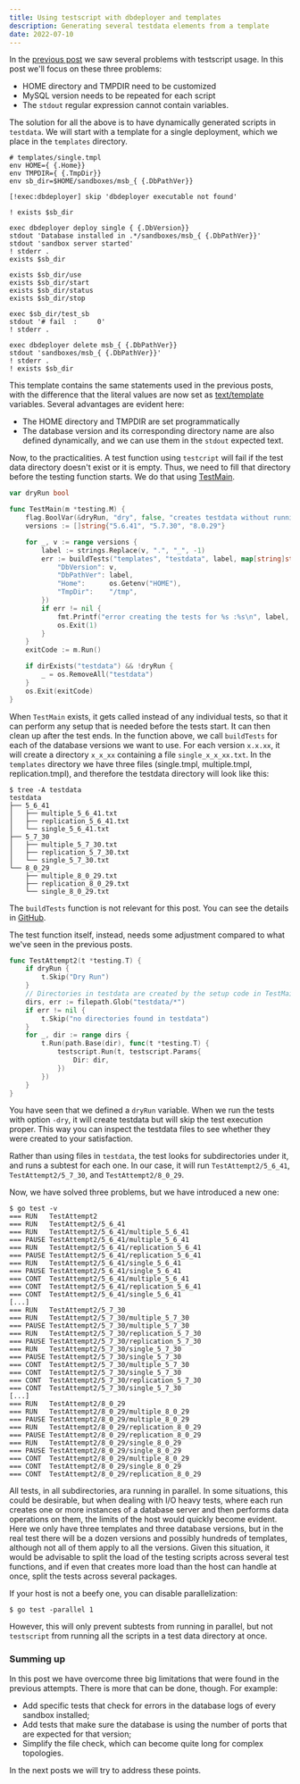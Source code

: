 ```yaml
---
title: Using testscript with dbdeployer and templates
description: Generating several testdata elements from a template
date: 2022-07-10
---
```


In the [previous post](https://datacharmer.github.io/testscript-intro/) we saw several problems with 
testscript usage. In this post we'll focus on these three problems:

* HOME directory and TMPDIR need to be customized
* MySQL version needs to be repeated for each script
* The `stdout` regular expression cannot contain variables.

The solution for all the above is to have dynamically generated scripts in `testdata`. We will start with a template for
a single deployment, which we place in the `templates` directory.

```
# templates/single.tmpl
env HOME={ {.Home}}
env TMPDIR={ {.TmpDir}}
env sb_dir=$HOME/sandboxes/msb_{ {.DbPathVer}}

[!exec:dbdeployer] skip 'dbdeployer executable not found'

! exists $sb_dir

exec dbdeployer deploy single { {.DbVersion}}
stdout 'Database installed in .*/sandboxes/msb_{ {.DbPathVer}}'
stdout 'sandbox server started'
! stderr .
exists $sb_dir

exists $sb_dir/use
exists $sb_dir/start
exists $sb_dir/status
exists $sb_dir/stop

exec $sb_dir/test_sb
stdout '# fail  :     0'
! stderr .

exec dbdeployer delete msb_{ {.DbPathVer}}
stdout 'sandboxes/msb_{ {.DbPathVer}}'
! stderr .
! exists $sb_dir
```

This template contains the same statements used in the previous posts, with the difference that the literal values are now
set as [text/template](https://pkg.go.dev/text/template) variables. Several advantages are evident here:

* The HOME directory and TMPDIR are set programmatically
* The database version and its corresponding directory name are also defined dynamically, and we can use them in the `stdout` expected text.

Now, to the practicalities. A test function using `testcript` will fail if the test data directory doesn't exist or it is empty.
Thus, we need to fill that directory before the testing function starts. We do that using [TestMain](https://pkg.go.dev/testing#hdr-Main).

```go
var dryRun bool

func TestMain(m *testing.M) {
	flag.BoolVar(&dryRun, "dry", false, "creates testdata without running tests")
	versions := []string{"5.6.41", "5.7.30", "8.0.29"}

	for _, v := range versions {
		label := strings.Replace(v, ".", "_", -1)
		err := buildTests("templates", "testdata", label, map[string]string{
			"DbVersion": v,
			"DbPathVer": label,
			"Home":      os.Getenv("HOME"),
			"TmpDir":    "/tmp",
		})
		if err != nil {
			fmt.Printf("error creating the tests for %s :%s\n", label, err)
			os.Exit(1)
		}
	}
	exitCode := m.Run()

	if dirExists("testdata") && !dryRun {
		_ = os.RemoveAll("testdata")
	}
	os.Exit(exitCode)
}
```

When `TestMain` exists, it gets called instead of any individual tests, so that it can perform any setup that is needed
before the tests start. It can then clean up after the test ends.
In the function above, we call `buildTests` for each of the database versions we want to use. For each version `x.x.xx`,
it will create a directory `x_x_xx` containing a file `single_x_x_xx.txt`. In the `templates` directory we have three
files (single.tmpl, multiple.tmpl, replication.tmpl), and therefore the testdata directory will look like this:

```
$ tree -A testdata
testdata
├── 5_6_41
│   ├── multiple_5_6_41.txt
│   ├── replication_5_6_41.txt
│   └── single_5_6_41.txt
├── 5_7_30
│   ├── multiple_5_7_30.txt
│   ├── replication_5_7_30.txt
│   └── single_5_7_30.txt
└── 8_0_29
    ├── multiple_8_0_29.txt
    ├── replication_8_0_29.txt
    └── single_8_0_29.txt
```

The `buildTests` function is not relevant for this post. You can see the details in [GitHub](https://github.com/datacharmer/testscript-explore/blob/main/attempt2/attempt2_test.go).

The test function itself, instead, needs some adjustment compared to what we've seen in the previous posts.

```go
func TestAttempt2(t *testing.T) {
	if dryRun {
		t.Skip("Dry Run")
	}
	// Directories in testdata are created by the setup code in TestMain
	dirs, err := filepath.Glob("testdata/*")
	if err != nil {
		t.Skip("no directories found in testdata")
	}
	for _, dir := range dirs {
		t.Run(path.Base(dir), func(t *testing.T) {
			testscript.Run(t, testscript.Params{
				Dir: dir,
			})
		})
	}
}
```

You have seen that we defined a `dryRun` variable. When we run the tests with option `-dry`, it will create testdata but
will skip the test execution proper. This way you can inspect the testdata files to see whether they were created to your 
satisfaction.

Rather than using files in `testdata`, the test looks for subdirectories under it, and runs a subtest for each one. In
our case, it will run `TestAttempt2/5_6_41`, `TestAttempt2/5_7_30`, and `TestAttempt2/8_0_29`.

Now, we have solved three problems, but we have introduced a new one:

```
$ go test -v
=== RUN   TestAttempt2
=== RUN   TestAttempt2/5_6_41
=== RUN   TestAttempt2/5_6_41/multiple_5_6_41
=== PAUSE TestAttempt2/5_6_41/multiple_5_6_41
=== RUN   TestAttempt2/5_6_41/replication_5_6_41
=== PAUSE TestAttempt2/5_6_41/replication_5_6_41
=== RUN   TestAttempt2/5_6_41/single_5_6_41
=== PAUSE TestAttempt2/5_6_41/single_5_6_41
=== CONT  TestAttempt2/5_6_41/multiple_5_6_41
=== CONT  TestAttempt2/5_6_41/replication_5_6_41
=== CONT  TestAttempt2/5_6_41/single_5_6_41
[...]
=== RUN   TestAttempt2/5_7_30
=== RUN   TestAttempt2/5_7_30/multiple_5_7_30
=== PAUSE TestAttempt2/5_7_30/multiple_5_7_30
=== RUN   TestAttempt2/5_7_30/replication_5_7_30
=== PAUSE TestAttempt2/5_7_30/replication_5_7_30
=== RUN   TestAttempt2/5_7_30/single_5_7_30
=== PAUSE TestAttempt2/5_7_30/single_5_7_30
=== CONT  TestAttempt2/5_7_30/multiple_5_7_30
=== CONT  TestAttempt2/5_7_30/single_5_7_30
=== CONT  TestAttempt2/5_7_30/replication_5_7_30
=== CONT  TestAttempt2/5_7_30/single_5_7_30
[...]
=== RUN   TestAttempt2/8_0_29
=== RUN   TestAttempt2/8_0_29/multiple_8_0_29
=== PAUSE TestAttempt2/8_0_29/multiple_8_0_29
=== RUN   TestAttempt2/8_0_29/replication_8_0_29
=== PAUSE TestAttempt2/8_0_29/replication_8_0_29
=== RUN   TestAttempt2/8_0_29/single_8_0_29
=== PAUSE TestAttempt2/8_0_29/single_8_0_29
=== CONT  TestAttempt2/8_0_29/multiple_8_0_29
=== CONT  TestAttempt2/8_0_29/single_8_0_29
=== CONT  TestAttempt2/8_0_29/replication_8_0_29
```

All tests, in all subdirectories, ara running in parallel. In some situations, this could be desirable, but when dealing
with I/O heavy tests, where each run creates one or more instances of a database server and then performs data operations
on them, the limits of the host would quickly become evident.
Here we only have three templates and three database versions, but in the real test there will be a dozen versions and
possibly hundreds of templates, although not all of them apply to all the versions.
Given this situation, it would be advisable to split the load of the testing scripts across several test functions, and
if even that creates more load than the host can handle at once, split the tests across several packages.

If your host is not a beefy one, you can disable parallelization:

```
$ go test -parallel 1
```

However, this will only prevent subtests from running in parallel, but not `testscript` from running all the scripts in a
test data directory at once.

### Summing up

In this post we have overcome three big limitations that were found in the previous attempts. There is more that can be
done, though. For example:

* Add specific tests that check for errors in the database logs of every sandbox installed;
* Add tests that make sure the database is using the number of ports that are expected for that version;
* Simplify the file check, which can become quite long for complex topologies.

In the next posts we will try to address these points.
